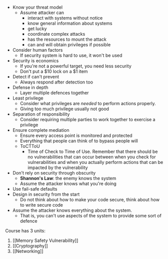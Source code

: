 * Know your threat model
	* Assume attacker can 
		* interact with systems without notice
		* know general information about systems
		* get lucky
		* coordinate complex attacks
		* has the resources to mount the attack
		* can and will obtain privileges if possible
* Consider human factors
	* If security system is hard to use, it won't be used
* Security is economics
	* If you're not a powerful target, you need less security
	* Don't put a $10 lock on a $1 item
* Detect if can't prevent
	* Always respond after detection too
* Defense in depth
	* Layer multiple defences together
* Least privilege
	* Consider what privileges are *needed* to perform actions properly.
	* Giving too much privilege usually not good
* Separation of responsibility
	* Consider requiring multiple parties to work together to exercise a privilege
* Ensure complete mediation
	* Ensure every access point is monitored and protected
	* Everything that people can think of to bypass people will
	* ToCTToU
		* Time of Check to Time of Use. Remember that there should be no vulnerabilities that can occur between when you check for vulnerabilities and when you actually perform actions that can be impacted by the vulnerability
* Don't rely on security through obscurity
	* **Shannon's Law**: the enemy knows the system
	* Assume the attacker knows what you're doing
* Use fail-safe defaults
* Design in security from the start
	* Do not think about how to make your code secure, think about how to write secure code
* Assume the attacker knows everything about the system.
	* That is, you can't use aspects of the system to provide some sort of defence

Course has 3 units:
1. [[Memory Safety Vulnerability]]
2. [[Cryptography]]
3. [[Networking]]